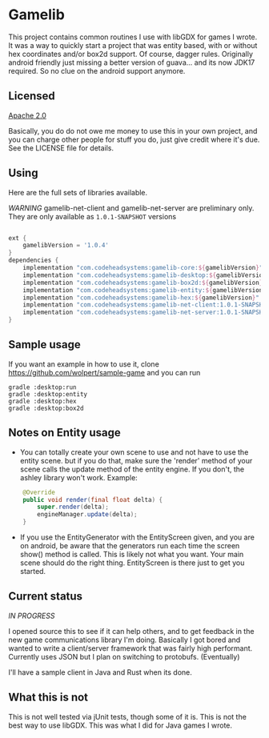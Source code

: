 # Gamelib

This project contains common routines I use with libGDX for games I wrote.
It was a way to quickly start a project that was entity based, with or
without hex coordinates and/or box2d support. Of course, dagger rules.
Originally android friendly just missing a better version of guava... and
its now JDK17 required. So no clue on the android support anymore.

## Licensed

[Apache 2.0](https://opensource.org/licenses/Apache-2.0)

Basically, you do do not owe me money to use this in your own project,
and you can charge other people for stuff you do, just give credit where
it's due. See the LICENSE file for details.

## Using

Here are the full sets of libraries available.

*WARNING* gamelib-net-client and gamelib-net-server are preliminary only.
They are only available as `1.0.1-SNAPSHOT` versions

```groovy

ext {
    gamelibVersion = '1.0.4'
}
dependencies {
    implementation "com.codeheadsystems:gamelib-core:${gamelibVersion}"
    implementation "com.codeheadsystems:gamelib-desktop:${gamelibVersion}"
    implementation "com.codeheadsystems:gamelib-box2d:${gamelibVersion}"
    implementation "com.codeheadsystems:gamelib-entity:${gamelibVersion}"
    implementation "com.codeheadsystems:gamelib-hex:${gamelibVersion}"
    implementation "com.codeheadsystems:gamelib-net-client:1.0.1-SNAPSHOT"
    implementation "com.codeheadsystems:gamelib-net-server:1.0.1-SNAPSHOT"
}
```

## Sample usage

If you want an example in how to use it, clone https://github.com/wolpert/sample-game
and you can run
```
gradle :desktop:run
gradle :desktop:entity
gradle :desktop:hex
gradle :desktop:box2d
```

## Notes on Entity usage

* You can totally create your own scene to use and not have to use the entity scene.
but if you do that, make sure the 'render' method of your scene calls the update
method of the entity engine. If you don't, the ashley library won't work. Example:
```java
    @Override
    public void render(final float delta) {
        super.render(delta);
        engineManager.update(delta);
    }
```
* If you use the EntityGenerator with the EntityScreen given, and you are on android,
be aware that the generators run each time the screen show() method is called. This is
likely not what you want. Your main scene should do the right thing. EntityScreen is
there just to get you started.

## Current status

*IN PROGRESS*

I opened source this to see if it can help others, and to get feedback in
the new game communications library I'm doing. Basically I got bored and 
wanted to write a client/server framework that was fairly high performant.
Currently uses JSON but I plan on switching to protobufs. (Eventually)

I'll have a sample client in Java and Rust when its done. 

## What this is not

This is not well tested via jUnit tests, though some of it is. This is not
the best way to use libGDX. This was what I did for Java games I wrote. 
